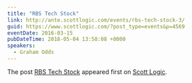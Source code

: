 ```yaml
---
title: "RBS Tech Stock"
link: http://ante.scottlogic.com/events/rbs-tech-stock-3/
guid: https://www.scottlogic.com/?post_type=events&p=4569
eventDate: 2016-03-15
pubDateTime: 2018-05-04 13:58:08 +0000
speakers:
  - Graham Odds
---
```


<p>The post <a rel="nofollow" href="http://ante.scottlogic.com/events/rbs-tech-stock-3/">RBS Tech Stock</a> appeared first on <a rel="nofollow" href="http://ante.scottlogic.com">Scott Logic</a>.</p>